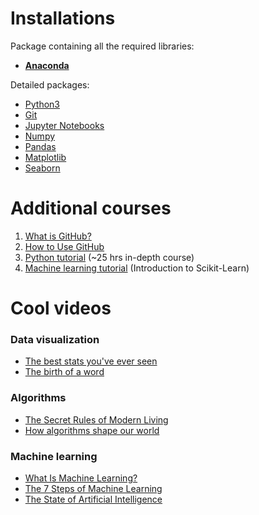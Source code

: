 # Installations

Package containing all the required libraries:
- **[Anaconda](https://www.anaconda.com/distribution/)**

Detailed packages:
- [Python3](https://www.python.org/downloads/)
- [Git](https://git-scm.com/book/en/v2/Getting-Started-Installing-Git)
- [Jupyter Notebooks](https://jupyter.org/install)
- [Numpy](https://scipy.org/install.html)
- [Pandas](http://pandas.pydata.org/pandas-docs/stable/install.html)
- [Matplotlib](https://matplotlib.org/users/installing.html)
- [Seaborn](https://seaborn.pydata.org/installing.html)


# Additional courses
1. [What is GitHub?](https://www.youtube.com/watch?v=w3jLJU7DT5E)
2. [How to Use GitHub](https://www.youtube.com/watch?v=Loav1kbA640)
3. [Python tutorial](https://www.codecademy.com/learn/learn-python) (~25 hrs in-depth course)
4. [Machine learning tutorial](https://github.com/jakevdp/sklearn_tutorial) (Introduction to Scikit-Learn)


# Cool videos

### Data visualization
- [The best stats you've ever seen](https://www.youtube.com/watch?v=usdJgEwMinM)
- [The birth of a word](https://www.youtube.com/watch?v=RE4ce4mexrU)

### Algorithms
- [The Secret Rules of Modern Living](https://www.youtube.com/watch?v=k2AqGongii0)
- [How algorithms shape our world](https://www.youtube.com/watch?v=ENWVRcMGDoU)

### Machine learning
- [What Is Machine Learning?](https://www.youtube.com/watch?v=ukzFI9rgwfU)
- [The 7 Steps of Machine Learning](https://www.youtube.com/watch?v=nKW8Ndu7Mjw)
- [The State of Artificial Intelligence](https://www.youtube.com/watch?v=NKpuX_yzdYs)
